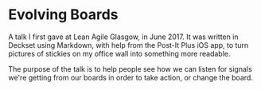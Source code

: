 # Evolving Boards

A talk I first gave at Lean Agile Glasgow, in June 2017. It was written in Deckset using Markdown, with help from the Post-It Plus iOS app, to turn pictures of stickies on my office wall into something more readable.

The purpose of the talk is to help people see how we can listen for signals we're getting from our boards in order to take action, or change the board.
